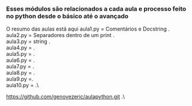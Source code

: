 ### Esses módulos são relacionados a cada aula e processo feito no python desde o básico até o avançado

O resumo das aulas está aqui
    aula1.py = Comentários e Docstring .\
    aula2.py = Separadores dentro de um print .\
    aula3.py = string .\
    aula4.py = .\
    aula5.py = .\
    aula6.py = .\
    aula7.py = .\
    aula8.py = .\
    aula9.py =.\
    aula10.py = .\ 

https://github.com/genovezeric/aulapython.git .\